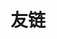 # 友链
<LinkCard title="本站博客主题" link="https://qbook.open17.vip/" desc="本博客基于vuepress-theme-qbook搭建" />
<LinkCard title="Allenygy的博客" link="https://allenygy.github.io" desc="this blog is the note at his school" />
